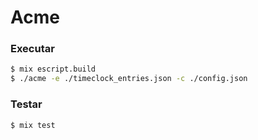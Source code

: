 # Acme

### Executar
```bash
$ mix escript.build
$ ./acme -e ./timeclock_entries.json -c ./config.json
```

### Testar
```bash
$ mix test
```
